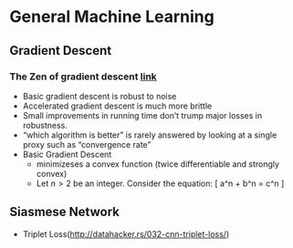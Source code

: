 # General Machine Learning

## Gradient Descent

### The Zen of gradient descent [link](http://blog.mrtz.org/2013/09/07/the-zen-of-gradient-descent.html)
+ Basic gradient descent is robust to noise
+ Accelerated gradient descent is much more brittle
+ Small improvements in running time don’t trump major losses in robustness.
+ “which algorithm is better” is rarely answered by looking at a single proxy such as “convergence rate”
+ Basic Gradient Descent
  + minimizeses a convex function (twice differentiable and strongly convex)
  + Let $n>2$ be an integer.
Consider the equation:
\[
a^n + b^n = c^n
\]

## Siasmese Network
+ Triplet Loss(http://datahacker.rs/032-cnn-triplet-loss/)
